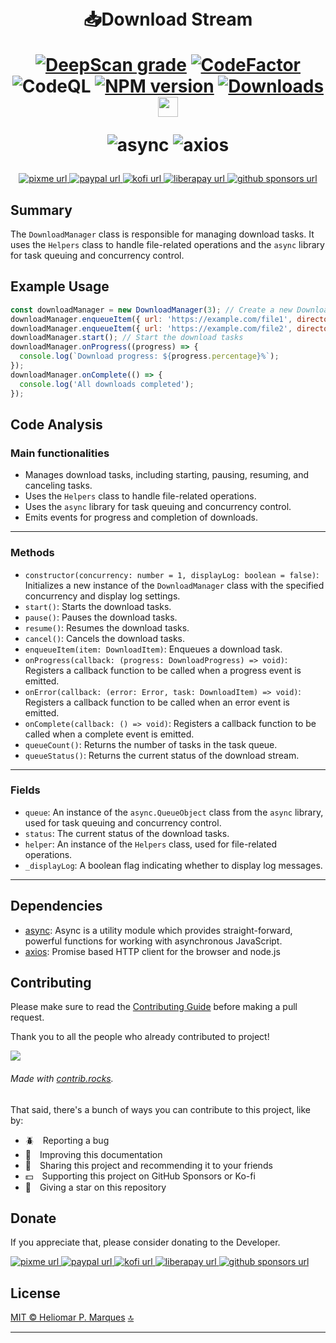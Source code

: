 <div id="top" style="text-align: center; align-items: center;">
<h1>
  <br>📥Download Stream

  [![DeepScan grade][url-deepscan-badge]][url-deepscan]
  [![CodeFactor][url-codefactor-badge]][url-codefactor] 
  ![CodeQL][url-codeql]
  [![NPM version][url-npm-badge]][url-npm]
  [![Downloads][url-downloads-badge]][url-downloads]
  <a href="https://navto.me/heliomarpm" target="_blank"><img src="https://navto.me/assets/navigatetome-brand.png" width="32"/></a>

  ![async](https://img.shields.io/github/package-json/dependency-version/heliomarpm/dl-stream/async)
  ![axios](https://img.shields.io/github/package-json/dependency-version/heliomarpm/dl-stream/axios)

</h1>

<p>
  <!-- PixMe -->
  <a href="https://www.pixme.bio/heliomarpm" target="_blank" rel="noopener noreferrer">
    <img alt="pixme url" src="https://img.shields.io/badge/donate%20on-pixme-1C1E26?style=for-the-badge&labelColor=1C1E26&color=28f4f4"/>
  </a>
  <!-- PayPal -->
  <a href="https://www.paypal.com/donate?business=KBVHLR7Z9V7B2&no_recurring=0&currency_code=USD" target="_blank" rel="noopener noreferrer">
    <img alt="paypal url" src="https://img.shields.io/badge/paypal-1C1E26?style=for-the-badge&labelColor=1C1E26&color=0475fe"/>
  </a>
  <!-- Ko-fi -->
  <a href="https://ko-fi.com/heliomarpm" target="_blank" rel="noopener noreferrer">
    <img alt="kofi url" src="https://img.shields.io/badge/kofi-1C1E26?style=for-the-badge&labelColor=1C1E26&color=ff5f5f"/>
  </a>
  <!-- LiberaPay -->  
  <a href="https://liberapay.com/heliomarpm" target="_blank" rel="noopener noreferrer">
     <img alt="liberapay url" src="https://img.shields.io/badge/liberapay-1C1E26?style=for-the-badge&labelColor=1C1E26&color=f6c915"/>
  </a>
	  <!-- GitHub Sponsors -->
  <a href="https://github.com/sponsors/heliomarpm" target="_blank" rel="noopener noreferrer">
    <img alt="github sponsors url" src="https://img.shields.io/badge/GitHub%20-Sponsor-1C1E26?style=for-the-badge&labelColor=1C1E26&color=db61a2"/>
  </a>
	<!-- Downloads -->
  <!-- <a href="https://github.com/heliomarpm/udemy-downloader-gui/releases" target="_blank" rel="noopener noreferrer">
    <img alt="npm downloads" src="https://img.shields.io/npm/dm/@heliomarpm/dl-stream.svg?style=for-the-badge&labelColor=1C1E26&color=2ea043">
  </a> -->
  <!-- License -->
  <!-- <a href="https://github.com/heliomarpm/dl-stream/blob/main/LICENSE" target="_blank" rel="noopener noreferrer">
    <img alt="license url" src="https://img.shields.io/badge/license%20-MIT-1C1E26?style=for-the-badge&labelColor=1C1E26&color=61ffca"/>
  </a> -->
</p>
</div>

## Summary
The `DownloadManager` class is responsible for managing download tasks. It uses the `Helpers` class to handle file-related operations and the `async` library for task queuing and concurrency control.

## Example Usage
```javascript
const downloadManager = new DownloadManager(3); // Create a new DownloadManager with a concurrency of 3
downloadManager.enqueueItem({ url: 'https://example.com/file1', directory: './downloads', fileName: 'file1.txt' }); // Enqueue a download task
downloadManager.enqueueItem({ url: 'https://example.com/file2', directory: './downloads', fileName: 'file2.txt' });
downloadManager.start(); // Start the download tasks
downloadManager.onProgress((progress) => {
  console.log(`Download progress: ${progress.percentage}%`);
});
downloadManager.onComplete(() => {
  console.log('All downloads completed');
});
```

## Code Analysis
### Main functionalities
- Manages download tasks, including starting, pausing, resuming, and canceling tasks.
- Uses the `Helpers` class to handle file-related operations.
- Uses the `async` library for task queuing and concurrency control.
- Emits events for progress and completion of downloads.
___
### Methods
- `constructor(concurrency: number = 1, displayLog: boolean = false)`: Initializes a new instance of the `DownloadManager` class with the specified concurrency and display log settings.
- `start()`: Starts the download tasks.
- `pause()`: Pauses the download tasks.
- `resume()`: Resumes the download tasks.
- `cancel()`: Cancels the download tasks.
- `enqueueItem(item: DownloadItem)`: Enqueues a download task.
- `onProgress(callback: (progress: DownloadProgress) => void)`: Registers a callback function to be called when a progress event is emitted.
- `onError(callback: (error: Error, task: DownloadItem) => void)`: Registers a callback function to be called when an error event is emitted.
- `onComplete(callback: () => void)`: Registers a callback function to be called when a complete event is emitted.
- `queueCount()`: Returns the number of tasks in the task queue.
- `queueStatus()`: Returns the current status of the download stream.
___
### Fields
- `queue`: An instance of the `async.QueueObject` class from the `async` library, used for task queuing and concurrency control.
- `status`: The current status of the download tasks.
- `helper`: An instance of the `Helpers` class, used for file-related operations.
- `_displayLog`: A boolean flag indicating whether to display log messages.
___


## Dependencies

- [async](caolan.github.io/async/): Async is a utility module which provides straight-forward, powerful functions for working with asynchronous JavaScript.
- [axios](axios-http.com): Promise based HTTP client for the browser and node.js


## Contributing

Please make sure to read the [Contributing Guide](docs/CONTRIBUTING.md) before making a pull request.


Thank you to all the people who already contributed to project!

<a href="https://github.com/heliomarpm/dl-stream/graphs/contributors" target="_blank">
  <img src="https://contrib.rocks/image?repo=heliomarpm/dl-stream" />
</a>

###### Made with [contrib.rocks](https://contrib.rocks).

That said, there's a bunch of ways you can contribute to this project, like by:

- :beetle: Reporting a bug
- :page_facing_up: Improving this documentation
- :rotating_light: Sharing this project and recommending it to your friends
- :dollar: Supporting this project on GitHub Sponsors or Ko-fi
- :star2: Giving a star on this repository


## Donate

If you appreciate that, please consider donating to the Developer.

<p>
  <!-- PixMe -->
  <a href="https://www.pixme.bio/heliomarpm" target="_blank" rel="noopener noreferrer">
    <img alt="pixme url" src="https://img.shields.io/badge/donate%20on-pixme-1C1E26?style=for-the-badge&labelColor=1C1E26&color=28f4f4"/>
  </a>
  <!-- PayPal -->
  <a href="https://www.paypal.com/donate?business=KBVHLR7Z9V7B2&no_recurring=0&currency_code=USD" target="_blank" rel="noopener noreferrer">
    <img alt="paypal url" src="https://img.shields.io/badge/paypal-1C1E26?style=for-the-badge&labelColor=1C1E26&color=0475fe"/>
  </a>
  <!-- Ko-fi -->
  <a href="https://ko-fi.com/heliomarpm" target="_blank" rel="noopener noreferrer">
    <img alt="kofi url" src="https://img.shields.io/badge/kofi-1C1E26?style=for-the-badge&labelColor=1C1E26&color=ff5f5f"/>
  </a>
  <!-- LiberaPay -->  
  <a href="https://liberapay.com/heliomarpm" target="_blank" rel="noopener noreferrer">
     <img alt="liberapay url" src="https://img.shields.io/badge/liberapay-1C1E26?style=for-the-badge&labelColor=1C1E26&color=f6c915"/>
  </a>  
  <!-- GitHub Sponsors -->
  <a href="https://github.com/sponsors/heliomarpm" target="_blank" rel="noopener noreferrer">
    <img alt="github sponsors url" src="https://img.shields.io/badge/GitHub%20-Sponsor-1C1E26?style=for-the-badge&labelColor=1C1E26&color=db61a2"/>
  </a>
</p>

## License

[MIT © Heliomar P. Marques](LICENSE) <a href="#top">🔝</a>


----
[url-npm-badge]: https://img.shields.io/npm/v/@heliomarpm/dl-stream.svg
[url-npm]: https://www.npmjs.com/package/@heliomarpm/dl-stream
[url-downloads-badge]: https://img.shields.io/npm/dm/@heliomarpm/dl-stream.svg
[url-downloads]: http://badge.fury.io/js/@heliomarpm/dl-stream.svg
[url-deepscan-badge]: https://deepscan.io/api/teams/19612/projects/25345/branches/791228/badge/grade.svg
[url-deepscan]: https://deepscan.io/dashboard#view=project&tid=19612&pid=25345&bid=791228
[url-codefactor-badge]: https://www.codefactor.io/repository/github/heliomarpm/dl-stream/badge
[url-codefactor]: https://www.codefactor.io/repository/github/heliomarpm/dl-stream
[url-codeql]: https://github.com/heliomarpm/dl-stream/actions/workflows/codeql.yml/badge.svg 
[url-publish]: https://github.com/heliomarpm/dl-stream/actions/workflows/publish.yml/badge.svg 

